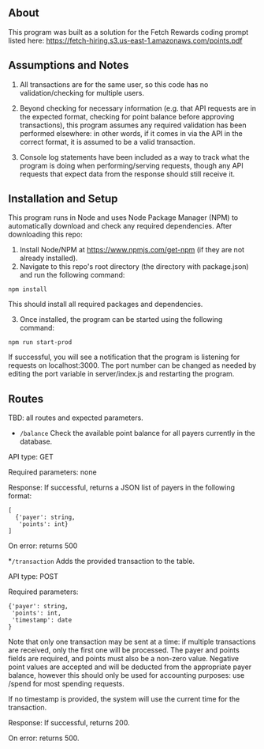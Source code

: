 ## About

This program was built as a solution for the Fetch Rewards coding prompt listed here: https://fetch-hiring.s3.us-east-1.amazonaws.com/points.pdf

## Assumptions and Notes

1. All transactions are for the same user, so this code has no validation/checking for multiple users.

2. Beyond checking for necessary information (e.g. that API requests are in the expected format, checking for point balance before approving transactions), this program assumes any required validation has been performed elsewhere: in other words, if it comes in via the API in the correct format, it is assumed to be a valid transaction.

3. Console log statements have been included as a way to track what the program is doing when performing/serving requests, though any API requests that expect data from the response should still receive it.

## Installation and Setup
This program runs in Node and uses Node Package Manager (NPM) to automatically download and check any required dependencies.  After downloading this repo:

1. Install Node/NPM at https://www.npmjs.com/get-npm (if they are not already installed).
2. Navigate to this repo's root directory (the directory with package.json) and run the following command:

```
npm install
```

This should install all required packages and dependencies.

3. Once installed, the program can be started using the following command:

```
npm run start-prod
```

If successful, you will see a notification that the program is listening for requests on localhost:3000.  The port number can be changed as needed by editing the port variable in server/index.js and restarting the program.

## Routes

TBD: all routes and expected parameters.

* ```/balance```
Check the  available point balance for all payers currently in the database.

API type: GET

Required parameters: none

Response: If successful, returns a JSON list of payers in the following format:

```
[
  {'payer': string,
   'points': int}
]
```
On error: returns 500

*```/transaction```
Adds the provided transaction to the table.

API type: POST

Required parameters:
```
{'payer': string,
 'points': int,
 'timestamp': date
}
```

Note that only one transaction may be sent at a time: if multiple transactions are received, only the first one will be processed.  The payer and points fields are required, and points must also be a non-zero value.  Negative point values are accepted and will be deducted from the appropriate payer balance, however this should only be used for accounting purposes: use /spend for most spending requests.

If no timestamp is provided, the system will use the current time for the transaction.

Response: If successful, returns 200.

On error: returns 500.